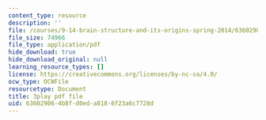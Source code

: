 ```yaml
---
content_type: resource
description: ''
file: /courses/9-14-brain-structure-and-its-origins-spring-2014/636029064b8fd0eda8186f23a6c7728d_555145.pdf
file_size: 74966
file_type: application/pdf
hide_download: true
hide_download_original: null
learning_resource_types: []
license: https://creativecommons.org/licenses/by-nc-sa/4.0/
ocw_type: OCWFile
resourcetype: Document
title: 3play pdf file
uid: 63602906-4b8f-d0ed-a818-6f23a6c7728d
---
```

